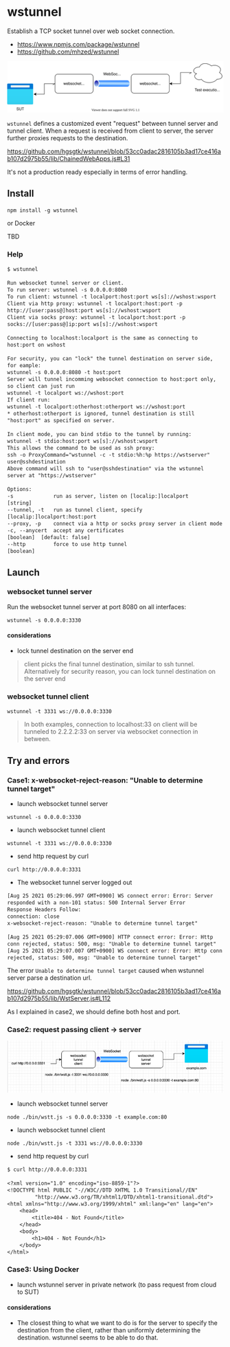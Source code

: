 # wstunnel

Establish a TCP socket tunnel over web socket connection.

- <https://www.npmjs.com/package/wstunnel>
- <https://github.com/mhzed/wstunnel>

![](./wstunnel_overview.svg)

`wstunnel` defines a customized event "request" between tunnel server and tunnel client. 
When a request is received from client to server, the server further proxies requests to the destination.

https://github.com/hgsgtk/wstunnel/blob/53cc0adac2816105b3ad17ce416ab107d2975b55/lib/ChainedWebApps.js#L31

It's not a production ready especially in terms of error handling.

## Install

```
npm install -g wstunnel
```

or Docker

TBD

### Help

```
$ wstunnel

Run websocket tunnel server or client.
To run server: wstunnel -s 0.0.0.0:8080
To run client: wstunnel -t localport:host:port ws[s]://wshost:wsport
Client via http proxy: wstunnel -t localport:host:port -p http://[user:pass@]host:port ws[s]://wshost:wsport
Client via socks proxy: wstunnel -t localport:host:port -p socks://[user:pass@]ip:port ws[s]://wshost:wsport

Connecting to localhost:localport is the same as connecting to host:port on wshost

For security, you can "lock" the tunnel destination on server side, for eample:
wstunnel -s 0.0.0.0:8080 -t host:port
Server will tunnel incomming websocket connection to host:port only, so client can just run
wstunnel -t localport ws://wshost:port
If client run:
wstunnel -t localport:otherhost:otherport ws://wshost:port
* otherhost:otherport is ignored, tunnel destination is still "host:port" as specified on server.

In client mode, you can bind stdio to the tunnel by running:
wstunnel -t stdio:host:port ws[s]://wshost:wsport
This allows the command to be used as ssh proxy:
ssh -o ProxyCommand="wstunnel -c -t stdio:%h:%p https://wstserver" user@sshdestination
Above command will ssh to "user@sshdestination" via the wstunnel server at "https://wstserver"

Options:
-s             run as server, listen on [localip:]localport                 [string]
--tunnel, -t   run as tunnel client, specify [localip:]localport:host:port
--proxy, -p    connect via a http or socks proxy server in client mode
-c, --anycert  accept any certificates                                      [boolean]  [default: false]
--http         force to use http tunnel                                     [boolean]
```

## Launch

### websocket tunnel server

Run the websocket tunnel server at port 8080 on all interfaces:

```
wstunnel -s 0.0.0.0:3330
```

#### considerations

- lock tunnel destination on the server end

> client picks the final tunnel destination, similar to ssh tunnel. Alternatively for security reason, you can lock tunnel destination on the server end

### websocket tunnel client

```
wstunnel -t 3331 ws://0.0.0.0:3330
```

> In both examples, connection to localhost:33 on client will be tunneled to 2.2.2.2:33 on server via websocket connection in between.

## Try and errors

### Case1: x-websocket-reject-reason: "Unable to determine tunnel target"

- launch websocket tunnel server

```
wstunnel -s 0.0.0.0:3330
```

- launch websocket tunnel client

```
wstunnel -t 3331 ws://0.0.0.0:3330
```

- send http request by curl

```
curl http://0.0.0.0:3331
```

- The websocket tunnel server logged out

```
[Aug 25 2021 05:29:06.997 GMT+0900] WS connect error: Error: Server responded with a non-101 status: 500 Internal Server Error
Response Headers Follow:
connection: close
x-websocket-reject-reason: "Unable to determine tunnel target"

[Aug 25 2021 05:29:07.006 GMT+0900] HTTP connect error: Error: Http conn rejected, status: 500, msg: "Unable to determine tunnel target"
[Aug 25 2021 05:29:07.007 GMT+0900] WS connect error: Error: Http conn rejected, status: 500, msg: "Unable to determine tunnel target"
```

The error `Unable to determine tunnel target` caused when wstunnel server parse a destination url.

https://github.com/hgsgtk/wstunnel/blob/53cc0adac2816105b3ad17ce416ab107d2975b55/lib/WstServer.js#L112

As I explained in case2, we should define both host and port.

### Case2: request passing client -> server

![img.png](wstunnel_client_to_server.png)

- launch websocket tunnel server

```
node ./bin/wstt.js -s 0.0.0.0:3330 -t example.com:80
```

- launch websocket tunnel client

```
node ./bin/wstt.js -t 3331 ws://0.0.0.0:3330
```

- send http request by curl

```
$ curl http://0.0.0.0:3331

<?xml version="1.0" encoding="iso-8859-1"?>
<!DOCTYPE html PUBLIC "-//W3C//DTD XHTML 1.0 Transitional//EN"
         "http://www.w3.org/TR/xhtml1/DTD/xhtml1-transitional.dtd">
<html xmlns="http://www.w3.org/1999/xhtml" xml:lang="en" lang="en">
	<head>
		<title>404 - Not Found</title>
	</head>
	<body>
		<h1>404 - Not Found</h1>
	</body>
</html>
```

### Case3: Using Docker

- launch wstunnel server in private network (to pass request from cloud to SUT)

#### considerations

- The closest thing to what we want to do is for the server to specify the destination from the client, rather than uniformly determining the destination. wstunnel seems to be able to do that.